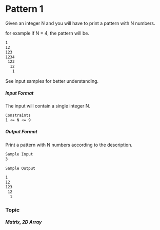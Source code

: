 # Pattern 1

Given an integer N and you will have to print a pattern with N numbers.

for example if N = 4, the pattern will be.

```bash
1 
12
123
1234
 123
  12
   1
```

See input samples for better understanding.

##### Input Format

The input will contain a single integer N.

```bash
Constraints
1 <= N <= 9
```
##### Output Format

Print a pattern with N numbers according to the description.

```bash
Sample Input
3

Sample Output

1
12
123
 12
  1
```
### Topic

##### Matrix, 2D Array